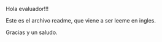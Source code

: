 Hola evaluador!!!

Este es el archivo readme, que viene a ser leeme en ingles.

Gracias y un saludo.
